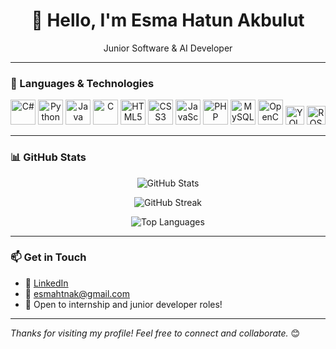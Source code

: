 <h1 align="center">👋 Hello, I'm Esma Hatun Akbulut</h1>

<p align="center">
  Junior Software & AI Developer 
</p>

---

### 🚀 Languages & Technologies

<p align="center">
  <img src="https://cdn.jsdelivr.net/gh/devicons/devicon/icons/csharp/csharp-original.svg" width="40" alt="C#" />
  <img src="https://cdn.jsdelivr.net/gh/devicons/devicon/icons/python/python-original.svg" width="40" alt="Python" />
  <img src="https://cdn.jsdelivr.net/gh/devicons/devicon/icons/java/java-original.svg" width="40" alt="Java" />
  <img src="https://cdn.jsdelivr.net/gh/devicons/devicon/icons/c/c-original.svg" width="40" alt="C" />
  <img src="https://cdn.jsdelivr.net/gh/devicons/devicon/icons/html5/html5-original.svg" width="40" alt="HTML5" />
  <img src="https://cdn.jsdelivr.net/gh/devicons/devicon/icons/css3/css3-original.svg" width="40" alt="CSS3" />
  <img src="https://cdn.jsdelivr.net/gh/devicons/devicon/icons/javascript/javascript-original.svg" width="40" alt="JavaScript" />
  <img src="https://cdn.jsdelivr.net/gh/devicons/devicon/icons/php/php-original.svg" width="40" alt="PHP" />
  <img src="https://cdn.jsdelivr.net/gh/devicons/devicon/icons/mysql/mysql-original.svg" width="40" alt="MySQL" />
  <img src="https://cdn.jsdelivr.net/gh/devicons/devicon/icons/opencv/opencv-original.svg" width="40" alt="OpenCV" />
  <img src="https://img.shields.io/badge/YOLOv8-vision-ff69b4?style=flat&logo=python&logoColor=white" height="30" alt="YOLOv8" />
  <img src="https://img.shields.io/badge/ROS-RobotOS-22314E?style=flat&logo=ros&logoColor=white" height="30" alt="ROS" />
</p>

---

### 📊 GitHub Stats

<p align="center">
  <img src="https://github-readme-stats.vercel.app/api?username=Esmahtn&show_icons=true&theme=github_dark&count_private=true" alt="GitHub Stats" />
</p>

<p align="center">
  <img src="https://github-readme-streak-stats.herokuapp.com/?user=Esmahtn&theme=github-dark&hide_border=true" alt="GitHub Streak" />
</p>

<p align="center">
  <img src="https://github-readme-stats.vercel.app/api/top-langs/?username=Esmahtn&layout=compact&theme=github_dark&langs_count=10&hide_border=true" alt="Top Languages" />
</p>

---


### 📫 Get in Touch

- 🔗 [LinkedIn](https://www.linkedin.com/in/esma-hatun-akbulut/)  
- 📧 esmahtnak@gmail.com 
- 💼 Open to internship and junior developer roles!

---


*Thanks for visiting my profile! Feel free to connect and collaborate.* 😊
